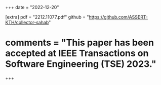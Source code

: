 +++
date = "2022-12-20"


[extra]
pdf = "2212.11077.pdf"
github = "https://github.com/ASSERT-KTH/collector-sahab"
# comments = "This paper has been accepted at IEEE Transactions on Software Engineering (TSE) 2023."
+++
